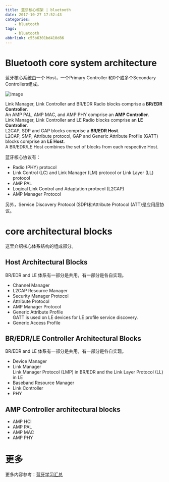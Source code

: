 ```yaml
---
title: 蓝牙核心框架 | bluetooth
date: 2017-10-27 17:52:43
categories:
    - bluetooth
tags:
    - bluetooth
abbrlink: c55b6301bd410d86
---
```

# Bluetooth core system architecture

蓝牙核心系统由一个 Host，一个Primary Controller 和0个或多个Secondary Controllers组成。

![image](http://oxnimkw03.bkt.clouddn.com/6dc67a1dce48e839916bd974208a7fea20160114142023.gif)

Link Manager, Link Controller and BR/EDR Radio blocks comprise a **BR/EDR Controller**.  
An AMP PAL, AMP MAC, and AMP PHY comprise an **AMP Controller**.  
Link Manager, Link Controller and LE Radio blocks comprise an **LE Controller**.  
L2CAP, SDP and GAP blocks comprise a **BR/EDR Host**.  
L2CAP, SMP, Attribute protocol, GAP and Generic Attribute Profile (GATT) blocks comprise an **LE Host**.  
A BR/EDR/LE Host combines the set of blocks from each respective Host.  

蓝牙核心协议有：
* Radio (PHY) protocol
* Link Control (LC) and Link Manager (LM) protocol or Link Layer (LL) protocol
* AMP PAL
* Logical Link Control and Adaptation protocol (L2CAP)
* AMP Manager Protocol

另外，Service Discovery Protocol (SDP)和Attribute Protocol (ATT)是应用层协议。


# core architectural blocks

这里介绍核心体系结构的组成部分。

## Host Architectural Blocks

BR/EDR and LE 体系有一部分是共用，有一部分是各自实现。

* Channel Manager  
* L2CAP Resource Manager  
* Security Manager Protocol  
* Attribute Protocol  
* AMP Manager Protocol  
* Generic Attribute Profile  
    GATT is used on LE devices for LE profile service discovery.
* Generic Access Profile  

## BR/EDR/LE Controller Architectural Blocks

BR/EDR and LE 体系有一部分是共用，有一部分是各自实现。

* Device Manager  
* Link Manager  
    Link Manager Protocol (LMP) in BR/EDR and the Link Layer Protocol (LL) in LE
* Baseband Resource Manager  
* Link Controller  
* PHY  

## AMP Controller architectural blocks

* AMP HCI
* AMP PAL
* AMP MAC
* AMP PHY

# 更多

更多内容参考：[蓝牙学习汇总](http://www.wangjinle.com/posts/20d772a1ef9ec588.html)
